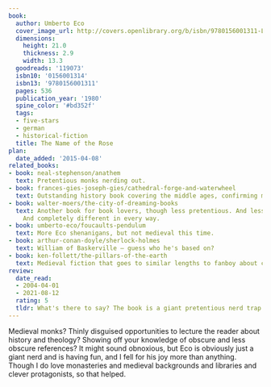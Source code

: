 ```yaml
---
book:
  author: Umberto Eco
  cover_image_url: http://covers.openlibrary.org/b/isbn/9780156001311-L.jpg
  dimensions:
    height: 21.0
    thickness: 2.9
    width: 13.3
  goodreads: '119073'
  isbn10: '0156001314'
  isbn13: '9780156001311'
  pages: 536
  publication_year: '1980'
  spine_color: '#bd352f'
  tags:
  - five-stars
  - german
  - historical-fiction
  title: The Name of the Rose
plan:
  date_added: '2015-04-08'
related_books:
- book: neal-stephenson/anathem
  text: Pretentious monks nerding out.
- book: frances-gies-joseph-gies/cathedral-forge-and-waterwheel
  text: Outstanding history book covering the middle ages, confirming much found here, and expanding on the church's position towards innovation.
- book: walter-moers/the-city-of-dreaming-books
  text: Another book for book lovers, though less pretentious. And less medieval.
    And completely different in every way.
- book: umberto-eco/foucaults-pendulum
  text: More Eco shenanigans, but not medieval this time.
- book: arthur-conan-doyle/sherlock-holmes
  text: William of Baskerville – guess who he's based on?
- book: ken-follett/the-pillars-of-the-earth
  text: Medieval fiction that goes to similar lengths to fanboy about church architecture.
review:
  date_read:
  - 2004-04-01
  - 2021-08-12
  rating: 5
  tldr: What's there to say? The book is a giant pretentious nerd trap and I enjoy pretty much everything about it. Re-read.
---
```


Medieval monks? Thinly disguised opportunities to lecture the reader about history and theology? Showing off your
knowledge of obscure and less obscure references? It might sound obnoxious, but Eco is obviously just a giant nerd and
is having fun, and I fell for his joy more than anything. Though I do love monasteries and medieval backgrounds and
libraries and clever protagonists, so that helped.
